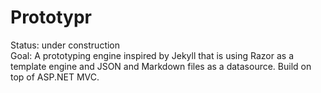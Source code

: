 ﻿# Prototypr
Status: under construction  
Goal: A prototyping engine inspired by Jekyll that is using Razor as a template engine and JSON and Markdown files as a datasource. Build on top of ASP.NET MVC.